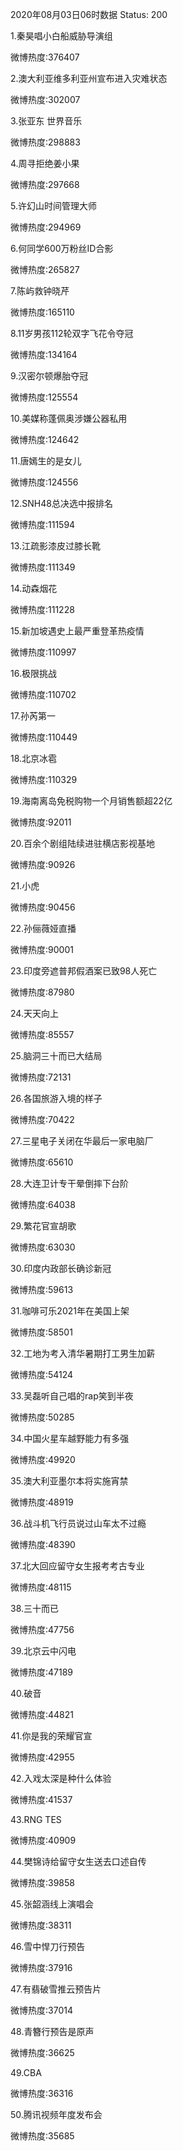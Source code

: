 2020年08月03日06时数据
Status: 200

1.秦昊唱小白船威胁导演组

微博热度:376407

2.澳大利亚维多利亚州宣布进入灾难状态

微博热度:302007

3.张亚东 世界音乐

微博热度:298883

4.周寻拒绝姜小果

微博热度:297668

5.许幻山时间管理大师

微博热度:294969

6.何同学600万粉丝ID合影

微博热度:265827

7.陈屿救钟晓芹

微博热度:165110

8.11岁男孩112轮双字飞花令夺冠

微博热度:134164

9.汉密尔顿爆胎夺冠

微博热度:125554

10.美媒称蓬佩奥涉嫌公器私用

微博热度:124642

11.唐嫣生的是女儿

微博热度:124556

12.SNH48总决选中报排名

微博热度:111594

13.江疏影漆皮过膝长靴

微博热度:111349

14.动森烟花

微博热度:111228

15.新加坡遇史上最严重登革热疫情

微博热度:110997

16.极限挑战

微博热度:110702

17.孙芮第一

微博热度:110449

18.北京冰雹

微博热度:110329

19.海南离岛免税购物一个月销售额超22亿

微博热度:92011

20.百余个剧组陆续进驻横店影视基地

微博热度:90926

21.小虎

微博热度:90456

22.孙俪薇娅直播

微博热度:90001

23.印度旁遮普邦假酒案已致98人死亡

微博热度:87980

24.天天向上

微博热度:85557

25.脑洞三十而已大结局

微博热度:72131

26.各国旅游入境的样子

微博热度:70422

27.三星电子关闭在华最后一家电脑厂

微博热度:65610

28.大连卫计专干晕倒摔下台阶

微博热度:64038

29.繁花官宣胡歌

微博热度:63030

30.印度内政部长确诊新冠

微博热度:59613

31.咖啡可乐2021年在美国上架

微博热度:58501

32.工地为考入清华暑期打工男生加薪

微博热度:54124

33.吴磊听自己唱的rap笑到半夜

微博热度:50285

34.中国火星车越野能力有多强

微博热度:49920

35.澳大利亚墨尔本将实施宵禁

微博热度:48919

36.战斗机飞行员说过山车太不过瘾

微博热度:48390

37.北大回应留守女生报考考古专业

微博热度:48115

38.三十而已

微博热度:47756

39.北京云中闪电

微博热度:47189

40.破音

微博热度:44821

41.你是我的荣耀官宣

微博热度:42955

42.入戏太深是种什么体验

微博热度:41537

43.RNG TES

微博热度:40909

44.樊锦诗给留守女生送去口述自传

微博热度:39858

45.张韶涵线上演唱会

微博热度:38311

46.雪中悍刀行预告

微博热度:37916

47.有翡破雪推云预告片

微博热度:37014

48.青簪行预告是原声

微博热度:36625

49.CBA

微博热度:36316

50.腾讯视频年度发布会

微博热度:35685

